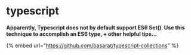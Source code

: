 # typescript

**Apparently, Typescript does not by default support ES6 Set\(\). Use this technique to accomplish an ES6 type, + other helpful tips...**

{% embed url="https://github.com/basarat/typescript-collections" %}





